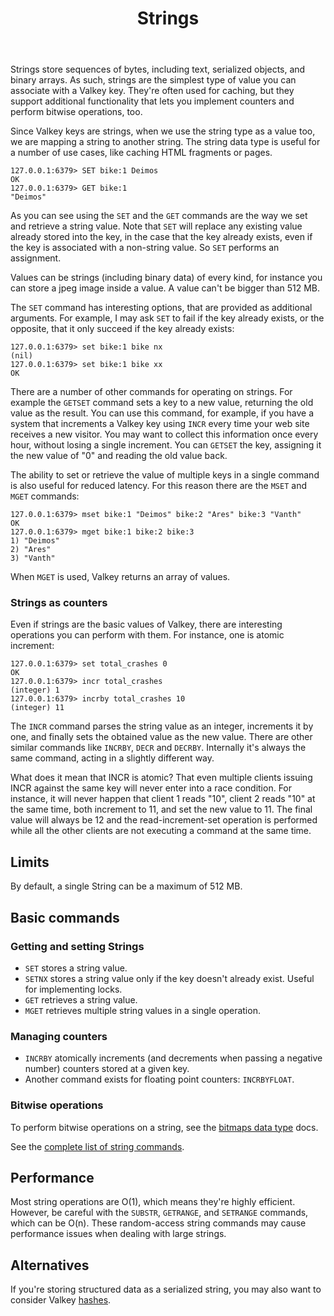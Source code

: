 ﻿---
title: "Strings"
linkTitle: "Strings"
weight: 10
description: >
    Introduction to Strings
---

Strings store sequences of bytes, including text, serialized objects, and binary arrays.
As such, strings are the simplest type of value you can associate with
a Valkey key.
They're often used for caching, but they support additional functionality that lets you implement counters and perform bitwise operations, too.

Since Valkey keys are strings, when we use the string type as a value too,
we are mapping a string to another string. The string data type is useful
for a number of use cases, like caching HTML fragments or pages.

```valkey-cli
127.0.0.1:6379> SET bike:1 Deimos
OK
127.0.0.1:6379> GET bike:1
"Deimos"
```

As you can see using the `SET` and the `GET` commands are the way we set
and retrieve a string value. Note that `SET` will replace any existing value
already stored into the key, in the case that the key already exists, even if
the key is associated with a non-string value. So `SET` performs an assignment.

Values can be strings (including binary data) of every kind, for instance you
can store a jpeg image inside a value. A value can't be bigger than 512 MB.

The `SET` command has interesting options, that are provided as additional
arguments. For example, I may ask `SET` to fail if the key already exists,
or the opposite, that it only succeed if the key already exists:

```valkey-cli
127.0.0.1:6379> set bike:1 bike nx
(nil)
127.0.0.1:6379> set bike:1 bike xx
OK
```

There are a number of other commands for operating on strings. For example
the `GETSET` command sets a key to a new value, returning the old value as the
result. You can use this command, for example, if you have a
system that increments a Valkey key using `INCR`
every time your web site receives a new visitor. You may want to collect this
information once every hour, without losing a single increment.
You can `GETSET` the key, assigning it the new value of "0" and reading the
old value back.

The ability to set or retrieve the value of multiple keys in a single
command is also useful for reduced latency. For this reason there are
the `MSET` and `MGET` commands:

```valkey-cli
127.0.0.1:6379> mset bike:1 "Deimos" bike:2 "Ares" bike:3 "Vanth"
OK
127.0.0.1:6379> mget bike:1 bike:2 bike:3
1) "Deimos"
2) "Ares"
3) "Vanth"
```

When `MGET` is used, Valkey returns an array of values.

### Strings as counters
Even if strings are the basic values of Valkey, there are interesting operations
you can perform with them. For instance, one is atomic increment:

```valkey-cli
127.0.0.1:6379> set total_crashes 0
OK
127.0.0.1:6379> incr total_crashes
(integer) 1
127.0.0.1:6379> incrby total_crashes 10
(integer) 11
```

The `INCR` command parses the string value as an integer,
increments it by one, and finally sets the obtained value as the new value.
There are other similar commands like `INCRBY`,
`DECR` and `DECRBY`. Internally it's
always the same command, acting in a slightly different way.

What does it mean that INCR is atomic?
That even multiple clients issuing INCR against
the same key will never enter into a race condition. For instance, it will never
happen that client 1 reads "10", client 2 reads "10" at the same time, both
increment to 11, and set the new value to 11. The final value will always be
12 and the read-increment-set operation is performed while all the other
clients are not executing a command at the same time.


## Limits

By default, a single String can be a maximum of 512 MB.

## Basic commands

### Getting and setting Strings

* `SET` stores a string value.
* `SETNX` stores a string value only if the key doesn't already exist. Useful for implementing locks.
* `GET` retrieves a string value.
* `MGET` retrieves multiple string values in a single operation.

### Managing counters

* `INCRBY` atomically increments (and decrements when passing a negative number) counters stored at a given key.
* Another command exists for floating point counters: `INCRBYFLOAT`.

### Bitwise operations

To perform bitwise operations on a string, see the [bitmaps data type](bitmaps.md) docs.

See the [complete list of string commands](../commands/?group=string).

## Performance

Most string operations are O(1), which means they're highly efficient.
However, be careful with the `SUBSTR`, `GETRANGE`, and `SETRANGE` commands, which can be O(n).
These random-access string commands may cause performance issues when dealing with large strings.

## Alternatives

If you're storing structured data as a serialized string, you may also want to consider Valkey [hashes](hashes.md).
